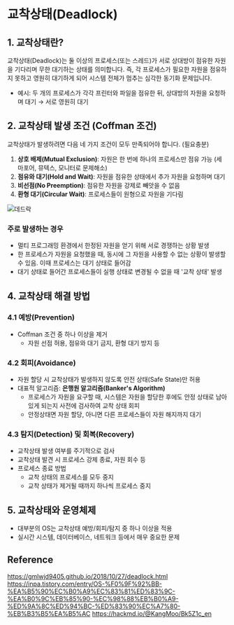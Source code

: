 # 교착상태(Deadlock)

## 1. 교착상태란?
교착상태(Deadlock)는 둘 이상의 프로세스(또는 스레드)가 서로 상대방이 점유한 자원을 기다리며 무한 대기하는 상태를 의미합니다. 즉, 각 프로세스가 필요한 자원을 점유하지 못하고 영원히 대기하게 되어 시스템 전체가 멈추는 심각한 동기화 문제입니다.

- 예시: 두 개의 프로세스가 각각 프린터와 파일을 점유한 뒤, 상대방의 자원을 요청하며 대기 → 서로 영원히 대기

## 2. 교착상태 발생 조건 (Coffman 조건)
교착상태가 발생하려면 다음 네 가지 조건이 모두 만족되어야 합니다. (필요충분)

1. **상호 배제(Mutual Exclusion)**: 자원은 한 번에 하나의 프로세스만 점유 가능 (세마포어, 뮤텍스, 모니터로 문제해소)
2. **점유와 대기(Hold and Wait)**: 자원을 점유한 상태에서 추가 자원을 요청하며 대기
3. **비선점(No Preemption)**: 점유한 자원을 강제로 빼앗을 수 없음
4. **환형 대기(Circular Wait)**: 프로세스들이 원형으로 자원을 기다림

![데드락](https://t1.daumcdn.net/cfile/tistory/243E89355714C26E28)

### 주로 발생하는 경우

- 멀티 프로그래밍 환경에서 한정된 자원을 얻기 위해 서로 경쟁하는 상황 발생
- 한 프로세스가 자원을 요청했을 때, 동시에 그 자원을 사용할 수 없는 상황이 발생할 수 있음. 이때 프로세스는 대기 상태로 들어감
- 대기 상태로 들어간 프로세스들이 실행 상태로 변경될 수 없을 때 '교착 상태' 발생

## 4. 교착상태 해결 방법

### 4.1 예방(Prevention)
- Coffman 조건 중 하나 이상을 제거
  - 자원 선점 허용, 점유와 대기 금지, 환형 대기 방지 등

### 4.2 회피(Avoidance)
- 자원 할당 시 교착상태가 발생하지 않도록 안전 상태(Safe State)만 허용
- 대표적 알고리즘: **은행원 알고리즘(Banker's Algorithm)**
  - 프로세스가 자원을 요구할 때, 시스템은 자원을 할당한 후에도 안정 상태로 남아있게 되는지 사전에 검사하여 교착 상태 회피
  - 안정상태면 자원 할당, 아니면 다른 프로세스들이 자원 해지까지 대기

### 4.3 탐지(Detection) 및 회복(Recovery)
- 교착상태 발생 여부를 주기적으로 검사
- 교착상태 발견 시 프로세스 강제 종료, 자원 회수 등
- 프로세스 종료 방법
  - 교착 상태의 프로세스를 모두 중지
  - 교착 상태가 제거될 때까지 하나씩 프로세스 중지

## 5. 교착상태와 운영체제
- 대부분의 OS는 교착상태 예방/회피/탐지 중 하나 이상을 적용
- 실시간 시스템, 데이터베이스, 네트워크 등에서 매우 중요한 문제


## Reference
https://gmlwjd9405.github.io/2018/10/27/deadlock.html
https://inpa.tistory.com/entry/OS-%F0%9F%92%BB-%EA%B5%90%EC%B0%A9%EC%83%81%ED%83%9C-%EA%B0%9C%EB%85%90-%EC%98%88%EB%B0%A9-%ED%9A%8C%ED%94%BC-%ED%83%90%EC%A7%80-%EB%B3%B5%EA%B5%AC
https://hackmd.io/@KangMoo/Bk5Z1c_en

